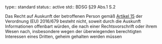 type:: standard
status:: active
std:: BDSG §29 Abs.1 S.2

Das Recht auf Auskunft der betroffenen Person gemäß [Artikel 15](https://dsgvo-gesetz.de/art-15-dsgvo/) der Verordnung (EU) 2016/679 besteht nicht, soweit durch die Auskunft Informationen offenbart würden, die nach einer Rechtsvorschrift oder ihrem Wesen nach, insbesondere wegen der überwiegenden berechtigten Interessen eines Dritten, geheim gehalten werden müssen